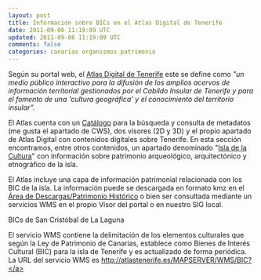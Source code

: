 ```yaml
---           
layout: post
title: Información sobre BICs en el Atlas Digital de Tenerife
date: 2011-09-06 11:19:09 UTC
updated: 2011-09-06 11:19:09 UTC
comments: false
categories: canarias organismos patrimonio
---
```


Según su portal web, el <a href="http://atlastenerife.es/portalweb/" target="_blank">Atlas Digital de Tenerife</a> este se define como *"un medio público interactivo para la difusión de los amplios acervos de información territorial gestionados por el Cabildo Insular de Tenerife y para el fomento de una 'cultura geográfica' y el conocimiento del territorio insular”.*

El Atlas cuenta con un <a href="http://atlastenerife.eu/catalogue/" target="_blank">Catálogo</a> para la búsqueda y consulta de metadatos (me gusta el apartado de CWS), dos visores (2D y 3D) y el propio apartado de Atlas Digital con contenidos digitales sobre Tenerife. En esta sección  encontramos, entre otros contenidos, un apartado denominado "<a href="http://atlastenerife.es/portalweb/index.php?option=com_content&view=article&id=17&Itemid=25&lang=es" target="_blank">Isla de la Cultura</a>" con información sobre patrimonio arqueológico, arquitectónico y etnográfico de la isla.

El Atlas incluye una  capa de información patrimonial relacionada con los BIC de la isla. La información puede se descargada en formato kmz en el <a href="http://atlastenerife.es/portalweb/index.php?option=com_jdownloads&Itemid=14&view=viewcategory&catid=556&lang=es" target="_blank">Área de Descargas/Patrimonio Histórico</a> o bien ser consultada mediante un servicios WMS en el propio Visor del portal o en nuestro SIG local.

BICs de San Cristóbal de La Laguna

 El servicio WMS contiene la delimitación de los elementos culturales que según la Ley de Patrimonio de Canarias, establece como Bienes de Interés Cultural (BIC) para la isla de Tenerife y es actualizado de forma periódica. La URL del servicio WMS es <a href="http://atlastenerife.es/MAPSERVER/WMS/BIC?SERVICE=WMS&REQUEST=GetCapabilities?" target="_blank">http://atlastenerife.es/MAPSERVER/WMS/BIC?</a> 